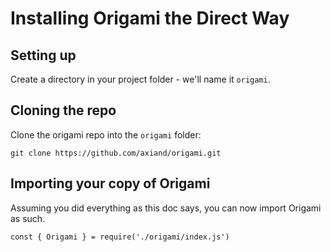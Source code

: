 # Installing Origami the Direct Way

## Setting up
Create a directory in your project folder - we'll name it `origami`.

## Cloning the repo
Clone the origami repo into the `origami` folder:
```
git clone https://github.com/axiand/origami.git
```

## Importing your copy of Origami
Assuming you did everything as this doc says, you can now import Origami as such.
```
const { Origami } = require('./origami/index.js')
```